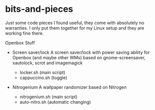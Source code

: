 # bits-and-pieces
Just some code pieces I found useful, they come with absolutely no warranties. I only put them together for my Linux setup and they are working fine there.

Openbox Stuff
* Screen saver/lock
  A screen saver/lock with power saving ability for Openbox (and maybe other WMs) based on gnome-screensaver, xautolock, scrot and imagemagick
  * locker.sh (main script)
  * cappuccino.sh (toggle)

* Nitrogenium
  A wallpaper randomizer based on  Nitrogen
  * nitrogenium.sh (main script)
  * auto-nitro.sh (automatic changing)
